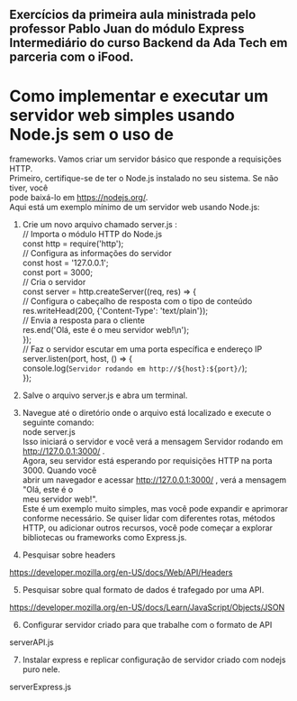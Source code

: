## Exercícios da primeira aula ministrada pelo professor Pablo Juan do módulo Express Intermediário do curso Backend da Ada Tech em parceria com o iFood.  

# Como implementar e executar um servidor web simples usando Node.js sem o uso de  
frameworks. Vamos criar um servidor básico que responde a requisições HTTP.  
Primeiro, certifique-se de ter o Node.js instalado no seu sistema. Se não tiver, você  
pode baixá-lo em https://nodejs.org/.  
Aqui está um exemplo mínimo de um servidor web usando Node.js:  
  
1. Crie um novo arquivo chamado server.js :  
// Importa o módulo HTTP do Node.js  
const http = require('http');  
// Configura as informações do servidor  
const host = '127.0.0.1';  
const port = 3000;  
// Cria o servidor  
const server = http.createServer((req, res) => {  
// Configura o cabeçalho de resposta com o tipo de conteúdo  
res.writeHead(200, {'Content-Type': 'text/plain'});  
// Envia a resposta para o cliente  
res.end('Olá, este é o meu servidor web!\n');  
});  
// Faz o servidor escutar em uma porta específica e endereço IP  
server.listen(port, host, () => {  
console.log(`Servidor rodando em http://${host}:${port}/`);  
});  
  
  
2. Salve o arquivo server.js e abra um terminal.  
  
3. Navegue até o diretório onde o arquivo está localizado e execute o seguinte
comando:  
node server.js  
Isso iniciará o servidor e você verá a mensagem Servidor rodando em  
http://127.0.0.1:3000/ .  
Agora, seu servidor está esperando por requisições HTTP na porta 3000. Quando você  
abrir um navegador e acessar http://127.0.0.1:3000/ , verá a mensagem "Olá, este é o  
meu servidor web!".  
Este é um exemplo muito simples, mas você pode expandir e aprimorar conforme necessário. Se quiser lidar com diferentes rotas, métodos HTTP, ou adicionar outros recursos, você pode começar a explorar bibliotecas ou frameworks como Express.js.  
  
4. Pesquisar sobre headers  

https://developer.mozilla.org/en-US/docs/Web/API/Headers  
    
5. Pesquisar sobre qual formato de dados é trafegado por uma API.  

https://developer.mozilla.org/en-US/docs/Learn/JavaScript/Objects/JSON  
  
6. Configurar servidor criado para que trabalhe com o formato de API  

serverAPI.js
  
7. Instalar express e replicar configuração de servidor criado com nodejs puro nele.  

serverExpress.js